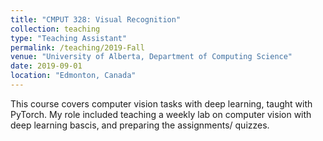 ```yaml
---
title: "CMPUT 328: Visual Recognition"
collection: teaching
type: "Teaching Assistant"
permalink: /teaching/2019-Fall
venue: "University of Alberta, Department of Computing Science"
date: 2019-09-01
location: "Edmonton, Canada"
---
```


This course covers computer vision tasks with deep learning, taught with PyTorch. My role included teaching a weekly lab on computer vision with deep learning bascis, and preparing the assignments/ quizzes.



